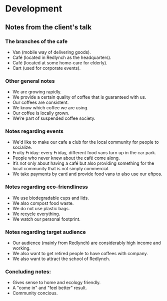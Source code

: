 ﻿# Development

## Notes from the client's talk

### The branches of the cafe
 - Van (mobile way of delivering goods).
 - Café (located in Redlynch as the headquarters).
 - Café (located at some home-care for elderly).
 - Cart (used for corporate events).

### Other general notes
 - We are growing rapidly.
 - We provide a certain quality of coffee that is guaranteed with us.
 - Our coffees are consistent.
 - We know which coffee we are using.
 - Our coffee is locally grown.
 - We’re part of suspended coffee society.

### Notes regarding events
 - We'd like to make our cafe a club for the local community for people to socialize.
 - Fruity Friday: every Friday, different food vans turn up in the car park.
 - People who never knew about the café come along.
 - It’s not only about having a café but also providing something for the local community that is not simply commercial.
 - We take payments by card and provide food vans to also use our eftpos.

### Notes regarding eco-friendliness
 - We use biodegradable cups and lids.
 - We also compost food waste.
 - We do not use plastic bags.
 - We recycle everything.
 - We watch our personal footprint.

### Notes regarding target audience
 - Our audience (mainly from Redlynch) are considerably high income and working.
 - We also want to get retired people to have coffees with company.
 - We also want to attract the school of Redlynch.

### Concluding notes:
 - Gives sense to home and ecology friendly.
 - A "come in" and "feel better" result.
 - Community concious.
